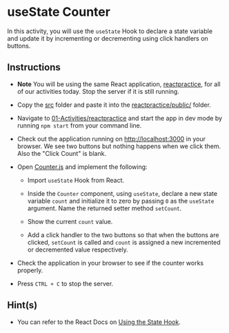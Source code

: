 # useState Counter

In this activity, you will use the `useState` Hook to declare a state variable and update it by incrementing or decrementing using click handlers on buttons. 

## Instructions

* **Note** You will be using the same React application, [reactpractice](../reactpractice), for all of our activities today. Stop the server if it is still running.

* Copy the [src](Unsolved/src) folder and paste it into the [reactpractice/public/](../reactpractice/public/) folder. 

* Navigate to [01-Activities/reactpractice](../reactpractice) and start the app in dev mode by running `npm start` from your command line.

* Check out the application running on <http://localhost:3000> in your browser. We see two buttons but nothing happens when we click them. Also the "Click Count" is blank.

* Open [Counter.js](../reactpractice/src/components/Counter.js) and implement the following:

  * Import `useState` Hook from React.

  * Inside the `Counter` component, using `useState`, declare a new state variable `count` and initialize it to zero by passing `0` as the `useState` argument. Name the returned setter method `setCount`.

  * Show the current `count` value.

  * Add a click handler to the two buttons so that when the buttons are clicked, `setCount` is called and `count` is assigned a new incremented or decremented value respectively.

* Check the application in your browser to see if the counter works properly.

* Press `CTRL + C` to stop the server.

## Hint(s)

* You can refer to the React Docs on [Using the State Hook](https://reactjs.org/docs/hooks-state.html).